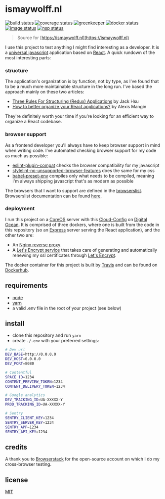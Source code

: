 # ismaywolff.nl

[![build status][build-badge]][build-url]
[![coverage status][coverage-badge]][coverage-url]
[![greenkeeper][greenkeeper-badge]][greenkeeper-url]
[![docker status][docker-badge]][docker-url]
[![image status][image-badge]][image-url]
[![nsp status][nsp-badge]][nsp-url]

> Source for [https://ismaywolff.nl](https://ismaywolff.nl)

I use this project to test anything I might find interesting as a developer. It is a
[universal javascript](https://medium.com/@mjackson/universal-javascript-4761051b7ae9) application
based on [React](https://facebook.github.io/react/). A quick rundown of the most interesting parts:

### structure

The application's organization is by function, not by type, as I've found that to be a much more
maintainable structure in the long run. I've based the approach mainly on these two articles:

* [Three Rules For Structuring (Redux) Applications](https://jaysoo.ca/2016/02/28/organizing-redux-application/) by Jack Hsu
* [How to better organize your React applications?](https://medium.com/@alexmngn/how-to-better-organize-your-react-applications-2fd3ea1920f1) by Alexis Mangin

They're definitely worth your time if you're looking for an efficient way to organize a React
codebase.

### browser support

As a frontend developer you'll always have to keep browser support in mind when writing code. I've
automated checking browser support for my code as much as possible:

* [eslint-plugin-compat](https://github.com/amilajack/eslint-plugin-compat) checks the browser
compatibility for my javascript
* [stylelint-no-unsupported-browser-features](https://github.com/ismay/stylelint-no-unsupported-browser-features)
does the same for my css
* [babel-preset-env](https://github.com/babel/babel-preset-env) compiles only what needs to be
compiled, meaning I'm always shipping javascript that's as modern as possible

The browsers that I want to support are defined in the [browserslist](browserslist). Browserslist
documentation can be found [here](https://github.com/ai/browserslist).

### deployment

I run this project on a [CoreOS](https://coreos.com/) server with this [Cloud-Config](https://gist.github.com/ismay/da7acd94f07666a5308c4946f4482acb)
on [Digital Ocean](https://www.digitalocean.com/). It is comprised of three dockers, where one is
built from the code in this repository (so an [Express](https://expressjs.com/) server serving the
React application), and the other two are:

* An [Nginx reverse proxy](https://github.com/jwilder/nginx-proxy)
* A [Let's Encrypt service](https://github.com/JrCs/docker-letsencrypt-nginx-proxy-companion) that
takes care of generating and automatically renewing my ssl certificates through [Let's Encrypt](https://letsencrypt.org/).

The docker container for this project is built by [Travis](https://travis-ci.org/) and can be found
on [Dockerhub](https://hub.docker.com/r/ismay/ismaywolff.nl/).

## requirements

* [node](https://github.com/nodejs/node)
* [yarn](https://github.com/yarnpkg/yarn)
* a valid .env file in the root of your project (see below)

## install

* clone this repository and run `yarn`
* create `./.env` with your preferred settings:

```bash
# Dev url
DEV_BASE=http://0.0.0.0
DEV_HOST=0.0.0.0
DEV_PORT=8080

# Contentful
SPACE_ID=1234
CONTENT_PREVIEW_TOKEN=1234
CONTENT_DELIVERY_TOKEN=1234

# Google analytics
DEV_TRACKING_ID=UA-XXXXX-Y
PROD_TRACKING_ID=UA-XXXXX-Y

# Sentry
SENTRY_CLIENT_KEY=1234
SENTRY_SERVER_KEY=1234
SENTRY_APP=1234
SENTRY_API_KEY=1234
```

## credits

A thank you to [Browserstack](https://www.browserstack.com) for the open-source account on which I do my cross-browser testing.

## license

[MIT](http://ismay.mit-license.org/)

[build-badge]: https://travis-ci.org/ismay/ismaywolff.nl.svg?branch=develop
[build-url]: https://travis-ci.org/ismay/ismaywolff.nl
[coverage-badge]: https://coveralls.io/repos/github/ismay/ismaywolff.nl/badge.svg?branch=develop
[coverage-url]: https://coveralls.io/github/ismay/ismaywolff.nl?branch=develop
[greenkeeper-badge]: https://badges.greenkeeper.io/ismay/ismaywolff.nl.svg
[greenkeeper-url]: https://greenkeeper.io/
[docker-badge]: https://images.microbadger.com/badges/version/ismay/ismaywolff.nl.svg
[docker-url]: https://hub.docker.com/r/ismay/ismaywolff.nl/
[image-badge]: https://images.microbadger.com/badges/image/ismay/ismaywolff.nl.svg
[image-url]: https://hub.docker.com/r/ismay/ismaywolff.nl/
[browserstack-logo]: https://i.imgur.com/NjXLL0d.png
[browserstack-url]: https://www.browserstack.com
[nsp-badge]: https://nodesecurity.io/orgs/ismay/projects/4719c95b-b54e-4586-abc7-e7f6f8b0a707/badge
[nsp-url]: https://nodesecurity.io/orgs/ismay/projects/4719c95b-b54e-4586-abc7-e7f6f8b0a707

